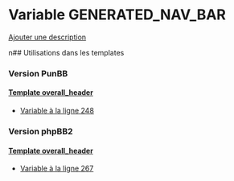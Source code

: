 # Variable GENERATED_NAV_BAR
[Ajouter une description](https://fa-tvars.appspot.com/GENERATED_NAV_BAR)

n## Utilisations dans les templates

### Version PunBB

#### [Template overall_header](punbb/overall_header.md)
* [Variable à la ligne 248](../punbb/overall_header.tpl#L248)

### Version phpBB2

#### [Template overall_header](subsilver/overall_header.md)
* [Variable à la ligne 267](../subsilver/overall_header.tpl#L267)